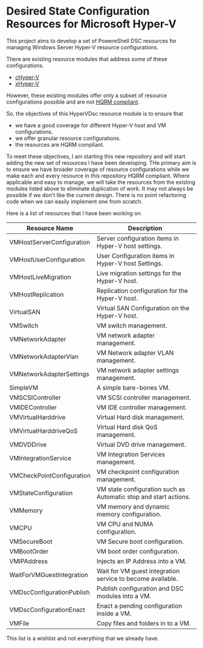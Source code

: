 # Desired State Configuration Resources for Microsoft Hyper-V #
This project aims to develop a set of PowereShell DSC resources for managing Windows Server Hyper-V resource configurations.

There are existing resource modules that address some of these configurations.

- [cHyper-V](https://github.com/rchaganti/DSCResources/tree/master/cHyper-V)
- [xHyper-V](https://github.com/PowerShell/xHyper-V)

However, these existing modules offer only a subset of resource configurations possible and are not [HQRM compliant](https://github.com/PowerShell/DscResources/blob/master/HighQualityModuleGuidelines.md).

So, the objectives of this HyperVDsc resource module is to ensure that

- we have a good coverage for different Hyper-V host and VM configurations.
- we offer granular resource configurations. 
- the resources are HQRM compliant. 

To meet these objectives, I am starting this new repository and will start adding the new set of resources I have been developing. THe primary aim is to ensure we have broader coverage of resource configurations while we make each and every resource in this repository HQRM compliant. Where applicable and easy to manage, we will take the resources from the existing modules listed above to eliminate duplication of work. It may not always be possible if we don't like the current design. There is no point refactoring code when we can easily implement one from scratch.

Here is a list of resources that I have been working on.

| Resource Name  | Description |
| -------------   | ------------- |
| VMHostServerConfiguration | Server configuration items in Hyper-V host settings. |
| VMHostUserConfiguration | User Configuration items in Hyper-V host Settings. |
| VMHostLiveMigration | Live migration settings for the Hyper-V host.|
| VMHostReplication | Replication configuration for the Hyper-V host.|
| VirtualSAN | Virtual SAN Configuration on the Hyper-V host.|
| VMSwitch | VM switch management.|
| VMNetworkAdapter | VM network adapter management.|
| VMNetworkAdapterVlan | VM Network adapter VLAN management.|
| VMNetworkAdapterSettings | VM network adapter settings management.|
| SimpleVM | A simple bare-bones VM.|
| VMSCSIController | VM SCSI controller management. |
| VMIDEController | VM IDE controller management.|
| VMVirtualHarddrive | Virtual Hard disk management. |
| VMVirtualHarddriveQoS | Virtual Hard disk QoS management. |
| VMDVDDrive | Virtual DVD drive management.|
| VMIntegrationService | VM Integration Services management. |
| VMCheckPointConfiguration | VM checkpoint configuration management. |
| VMStateConfiguration | VM state configuration such as Automatic stop and start actions. |
| VMMemory | VM memory and dynamic memory configuration.|
| VMCPU | VM CPU and NUMA configuration.|
| VMSecureBoot | VM Secure boot configuration.|
| VMBootOrder | VM boot order configuration.|
| VMIPAddress | Injects an IP Address into a VM.|
| WaitForVMGuestIntegration | Wait for VM guest integration service to become available.|
| VMDscConfigurationPublish | Publish configuration and DSC modules into a VM.|
| VMDscConfigurationEnact | Enact a pending configuration inside a VM.|
| VMFile | Copy files and folders in to a VM.|

This list is a wishlist and not everything that we already have.